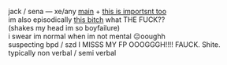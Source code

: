 jack / sena — xe/any [main](https://rentry.org/scenario_liar) + [this is importsnt too](https://rentry.org/littlegemini)  
im also episodically [this bitch](https://ensemble-stars.fandom.com/wiki/Izumi_Sena) what THE FUCK??  
(shakes my head im so boyfailure)  
i swear im normal when im not mental ☹️ooughh  
suspecting bpd / szd I MISSS MY FP OOOGGGH!!!! FAUCK. Shite.  
typically non verbal / semi verbal
